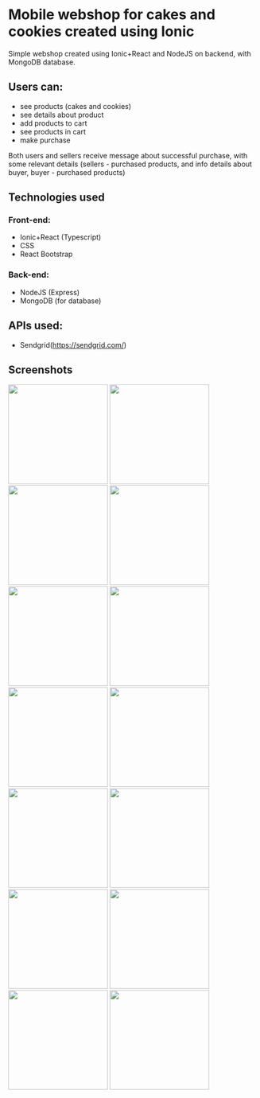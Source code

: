 # Mobile webshop for cakes and cookies created using Ionic

Simple webshop created using Ionic+React and NodeJS on backend, with MongoDB database.

## Users can:

- see products (cakes and cookies)
- see details about product
- add products to cart
- see products in cart
- make purchase

Both users and sellers receive message about successful purchase, with some relevant details (sellers - purchased products, and info details about buyer, buyer - purchased products)

## Technologies used

### Front-end:

- Ionic+React (Typescript)
- CSS
- React Bootstrap

### Back-end:

- NodeJS (Express)
- MongoDB (for database)

## APIs used:

- Sendgrid(https://sendgrid.com/)

## Screenshots

<img src="screenshots/0.jpg" width="200">
<img src="screenshots/0-1.jpg" width="200">
<img src="screenshots/1.jpg" width="200">
<img src="screenshots/8.jpg" width="200">
<img src="screenshots/2-1.jpg" width="200">
<img src="screenshots/2-2.jpg" width="200">
<img src="screenshots/3.jpg" width="200">
<img src="screenshots/4.jpg" width="200">
<img src="screenshots/9.jpg" width="200">
<img src="screenshots/5.jpg" width="200">
<img src="screenshots/6.jpg" width="200">
<img src="screenshots/7.jpg" width="200">
<img src="screenshots/9-1.jpg" width="200">
<img src="screenshots/9-2.jpg" width="200">
